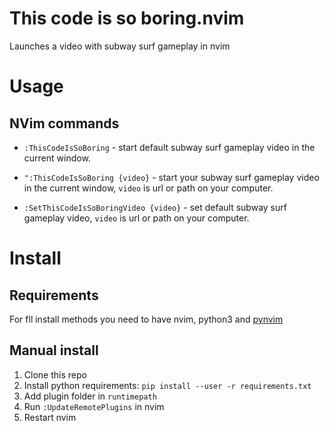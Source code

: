 # This code is so boring.nvim
Launches a video with subway surf gameplay in nvim

# Usage
## NVim commands
- ```:ThisCodeIsSoBoring``` - start default subway surf gameplay video in the current window. 
- ```":ThisCodeIsSoBoring {video}``` - start your subway surf gameplay video in the current window, ```video``` is url or path on your computer.

- ```:SetThisCodeIsSoBoringVideo {video}``` - set default subway surf gameplay video, ```video``` is url or path on your computer.

# Install
## Requirements
For fll install methods you need to have nvim, python3 and  [pynvim](https://github.com/neovim/pynvim)

## Manual install
1. Clone this repo
2. Install python requirements:
```pip install --user -r requirements.txt```
3. Add plugin folder in ```runtimepath```
4. Run ```:UpdateRemotePlugins``` in nvim
5. Restart nvim

